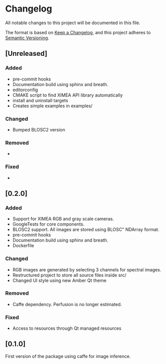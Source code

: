 # Changelog

All notable changes to this project will be documented in this file.

The format is based on [Keep a Changelog](https://keepachangelog.com/en/1.0.0/),
and this project adheres to [Semantic Versioning](https://semver.org/spec/v2.0.0.html).

## [Unreleased]

### Added

- pre-commit hooks
- Documentation build using sphinx and breath.
- editorconfig
- CMAKE script to find XIMEA API library automatically
- install and uninstall targets
- Creates simple examples in examples/


### Changed

- Bumped BLOSC2 version

### Removed

-

### Fixed

-

## [0.2.0]

### Added

- Support for XIMEA RGB and gray scale cameras.
- GoogleTests for core components.
- BLOSC2 support. All images are stored using BLOSC" NDArray format.
- pre-commit hooks
- Documentation build using sphinx and breath.
- Dockerfile

### Changed

- RGB images are generated by selecting 3 channels for spectral images.
- Restructured project to store all source files inside src/
- Changed UI style using new Amber Qt theme

### Removed

- Caffe dependency. Perfusion is no longer estimated.

### Fixed

- Access to resources through Qt managed resources

## [0.1.0]
First version of the package using caffe for image inference.

